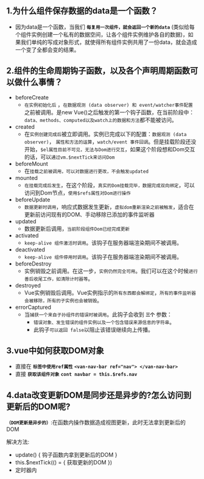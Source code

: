 ## 1.为什么组件保存数据的data是一个函数？

- 因为data是一个函数，当我们 **`每复用一次组件，就会返回一个新的data`**  (类似给每个组件实例创建一个私有的数据空间，让各个组件实例维护各自的数据)，如果我们单纯的写成对象形式，就使得所有组件实例共用了一份data，就会造成一个变了全都会变的结果。

## 2.组件的生命周期钩子函数，以及各个声明周期函数可以做什么事情？

- beforeCreate
  - `在实例初始化后` ，`在数据观测 (data observer) 和 event/watcher事件配置` 之前被调用。是new Vue()之后触发的第一个钩子函数，在当前阶段中：`data、methods、computed以及watch上的数据和方法`都不能被访问。
- created
  - 在`实例创建完成后`被立即调用。实例已完成以下的配置：`数据观测 (data observer)`， `属性和方法的运算`，`watch/event 事件回调`。但是挂载阶段还没开始，`$el属性目前不可见，无法与Dom进行交互`，如果这个阶段想和Dom交互的话，可以`通过vm.$nextTick来访问Dom`
- beforeMount
  - 在`挂载之前被调用，可以对数据进行更改，不会触发updated`
- mounted
  - `在挂载完成后发生`，在这个阶段，`真实的Dom挂载完毕，数据完成双向绑定`，可以访问到Dom节点，`使用$refs属性对Dom进行操作`
- beforeUpdate                                                                                                                       
  - `数据更新时调用`，响应式数据发生更新，`虚拟dom重新渲染之前被触发`，适合在更新前访问现有的DOM、手动移除已添加的事件监听器  
- updated
  - 数据更新后调用，`当前阶段组件Dom已经完成更新`
- activated
  - `keep-alive 组件激活时调用`。该钩子在服务器端渲染期间不被调用。
- deactivated
  - `keep-alive 组件停用时调用`。该钩子在服务器端渲染期间不被调用。
- beforeDestroy
  - 实例销毁之前调用。在这一步，`实例仍然完全可用`。我们可以在这个时候`进行善后收尾工作，如清除计时器等`。
- destroyed
  - Vue实例销毁后调用。Vue实例指示的`所有东西都会解绑定`，`所有的事件监听器会被移除，所有的子实例也会被销毁`。
- errorCaptured
  - 当`捕获一个来自子孙组件的错误时被调用`。此钩子会收到 **`三个`** 参数：
    - `错误对象、发生错误的组件实例以及一个包含错误来源信息的字符串`。
    - 此钩子`可以返回 false`以阻止该错误继续向上传播。

## 3.vue中如何获取DOM对象

- 直接在 **`标签中使用ref属性`** **`<van-nav-bar ref="nav"> </van-nav-bar>`**
- 直接 **`获取该组件对象`** **`cont navbar = this.$refs.nav`** 

## 4.data改变更新DOM是同步还是异步的?怎么访问到更新后的DOM呢?

**`（DOM更新是异步的）`**:在函数内操作数据造成视图更新，此时无法拿到更新后的DOM

解决方法:

- update() { 钩子函数内拿到更新后的DOM }
- this.$nextTick(() = { 获取更新的DOM })
- 定时器内

